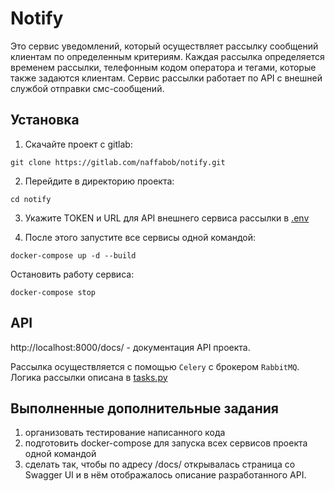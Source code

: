 # Notify
Это сервис уведомлений, который осуществляет рассылку сообщений клиентам по определенным критериям.
Каждая рассылка определяется временем рассылки, телефонным кодом оператора и тегами, которые также задаются клиентам.
Сервис рассылки работает по API с внешней службой отправки смс-сообщений.

## Установка
1. Скачайте проект с gitlab:
```commandline
git clone https://gitlab.com/naffabob/notify.git
```
2. Перейдите в директорию проекта:
```commandline
cd notify 
```
3. Укажите TOKEN и URL для API внешнего сервиса рассылки в [.env](.env)

4. После этого запустите все сервисы одной командой:
```commandline
docker-compose up -d --build
```
Остановить работу сервиса:
```commandline
docker-compose stop
```


## API
http://localhost:8000/docs/ - документация API проекта.

Рассылка осуществляется с помощью ```Celery``` с брокером ```RabbitMQ```. Логика рассылки описана в [tasks.py](api/tasks.py)

## Выполненные дополнительные задания
1. организовать тестирование написанного кода 
2. подготовить docker-compose для запуска всех сервисов проекта одной командой 
3. сделать так, чтобы по адресу /docs/ открывалась страница со Swagger UI и в нём отображалось описание разработанного API.